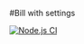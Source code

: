 #Bill with settings

[![Node.js CI](https://github.com/Wiseman930/settings-bill-expressjs/actions/workflows/node.js.yml/badge.svg)](https://github.com/Wiseman930/settings-bill-expressjs/actions/workflows/node.js.yml)

